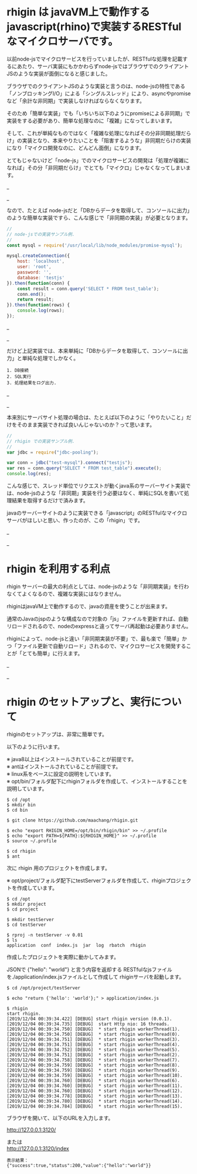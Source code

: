 # rhigin は javaVM上で動作する javascript(rhino)で実装するRESTfulなマイクロサーバです。

以前node-jsでマイクロサービスを行っていましたが、RESTfulな処理を記載するにあたり、サーバ実装にもかかわらずnode-jsではブラウザでのクライアントJSのような実装が面倒になると感じました。

ブラウザでのクライアントJSのような実装と言うのは、node-jsの特性である「ノンブロッキングI/O」による「シングルスレッド」により、asyncやpromiseなど「余計な非同期」で実装しなければならなくなります。

そのため「簡単な実装」でも「いちいち以下のようにpromiseによる非同期」で実装をする必要があり、簡単な処理なのに「複雑」になってしまいます。

そして、これが単純なものではなく「複雑な処理になればその分非同期処理だらけ」の実装となり、本来やりたいことを「阻害するような」非同期だらけの実装になり「マイクロ開発なのに、どんどん面倒」になります。

とてもじゃないけど「node-js」でのマイクロサービスの開発は「処理が複雑になれば」その分「非同期だらけ」でとても「マイクロ」じゃなくなってしまいます。

_

_

なので、たとえば node-jsだと「DBからデータを取得して、コンソールに出力」のような簡単な実装ですら、こんな感じで「非同期の実装」が必要となります。

```javascript
//
// node-jsでの実装サンプル例.
//
const mysql = require('/usr/local/lib/node_modules/promise-mysql');

mysql.createConnection({
    host: 'localhost',
    user: 'root',
    password: '',
    database: 'testjs'
}).then(function(conn) {
    const result = conn.query('SELECT * FROM test_table');
    conn.end();
    return result;
}).then(function(rows) {
    console.log(rows);
});
```

_

_

だけど上記実装では、本来単純に「DBからデータを取得して、コンソールに出力」と単純な処理でしかなく。
```
1. DB接続
2. SQL実行
3. 処理結果をログ出力.
```

_

_

本来別にサーバサイト処理の場合は、たとえば以下のように「やりたいこと」だけをそのまま実装できれば良いんじゃないのか？って思います。

```javascript
//
// rhigin での実装サンプル例.
//
var jdbc = require("jdbc-pooling");

var conn = jdbc("test-mysql").connect("testjs");
var res = conn.query("SELECT * FROM test_table").execute();
console.log(res);
```
こんな感じで、スレッド単位でリクエストが動くjava系のサーバーサイト実装では、node-jsのような「非同期」実装を行う必要はなく、単純にSQLを書いて処理結果を取得するだけで済みます。

javaのサーバーサイトのように実装できる「javascript」のRESTfulなマイクロサーバがほしいと思い、作ったのが、この「rhigin」です。

_

_

# rhigin を利用する利点

rhigin サーバーの最大の利点としては、node-jsのような「非同期実装」を行わなくてよくなるので、複雑な実装にはなりません。

rhiginはjavaVM上で動作するので、javaの資産を使うことが出来ます。

通常のJavaのjspのような構成なので対象の「js」ファイルを更新すれば、自動リロードされるので、nodeのexpressと違ってサーバ再起動は必要ありません。

rhiginによって、node-jsと違い「非同期実装が不要」で、最も楽で「簡単」かつ「ファイル更新で自動リロード」されるので、マイクロサービスを開発することが「とても簡単」に行えます。

_

_

# rhigin のセットアップと、実行について

rhiginのセットアップは、非常に簡単です。

以下のように行います。

※ java8以上はインストールされていることが前提です。  
※ antはインストールされていることが前提です。  
※ linux系をベースに設定の説明をしています。  
※ opt/bin/フォルダ配下にrhiginフォルダを作成して、インストールすることを説明しています。  

```shell
$ cd /opt
$ mkdir bin
$ cd bin

$ git clone https://github.com/maachang/rhigin.git

$ echo "export RHIGIN_HOME=/opt/bin/rhigin/bin" >> ~/.profile
$ echo "export PATH=${PATH}:${RHIGIN_HOME}" >> ~/.profile
$ source ~/.profile

$ cd rhigin
$ ant
```

次に rhigin 用のプロジェクトを作成します。

※ opt/project/フォルダ配下にtestServerフォルダを作成して、rhiginプロジェクトを作成しています。  

```shell
$ cd /opt
$ mkdir project
$ cd project

$ mkdir testServer
$ cd testServer

$ rproj -n testServer -v 0.01
$ ls
application  conf  index.js  jar  log  rbatch  rhigin
```

作成したプロジェクトを実際に動かしてみます。

JSONで {"hello": "world"} と言う内容を返却する RESTfulなjsファイルを./application/index.jsファイルとして作成して rhiginサーバを起動します。

```shell
$ cd /opt/project/testServer

$ echo "return {'hello': 'world'};" > application/index.js

$ rhigin
start rhigin.
[2019/12/04 00:39:34.422] [DEBUG] start rhigin version (0.0.1). 
[2019/12/04 00:39:34.735] [DEBUG]  start Http nio: 16 threads. 
[2019/12/04 00:39:34.750] [DEBUG]  * start rhigin workerThread(1). 
[2019/12/04 00:39:34.750] [DEBUG]  * start rhigin workerThread(0). 
[2019/12/04 00:39:34.751] [DEBUG]  * start rhigin workerThread(3). 
[2019/12/04 00:39:34.751] [DEBUG]  * start rhigin workerThread(4). 
[2019/12/04 00:39:34.752] [DEBUG]  * start rhigin workerThread(5). 
[2019/12/04 00:39:34.751] [DEBUG]  * start rhigin workerThread(2). 
[2019/12/04 00:39:34.758] [DEBUG]  * start rhigin workerThread(7). 
[2019/12/04 00:39:34.759] [DEBUG]  * start rhigin workerThread(8). 
[2019/12/04 00:39:34.759] [DEBUG]  * start rhigin workerThread(9). 
[2019/12/04 00:39:34.759] [DEBUG]  * start rhigin workerThread(10). 
[2019/12/04 00:39:34.760] [DEBUG]  * start rhigin workerThread(6). 
[2019/12/04 00:39:34.760] [DEBUG]  * start rhigin workerThread(11). 
[2019/12/04 00:39:34.760] [DEBUG]  * start rhigin workerThread(12). 
[2019/12/04 00:39:34.778] [DEBUG]  * start rhigin workerThread(13). 
[2019/12/04 00:39:34.780] [DEBUG]  * start rhigin workerThread(14). 
[2019/12/04 00:39:34.784] [DEBUG]  * start rhigin workerThread(15). 
```

ブラウザを開いて、以下のURLを入力します。

<http://127.0.0.1:3120/>

または  
<http://127.0.0.1:3120/index>

```
表示結果：
{"success":true,"status":200,"value":{"hello":"world"}}
```




